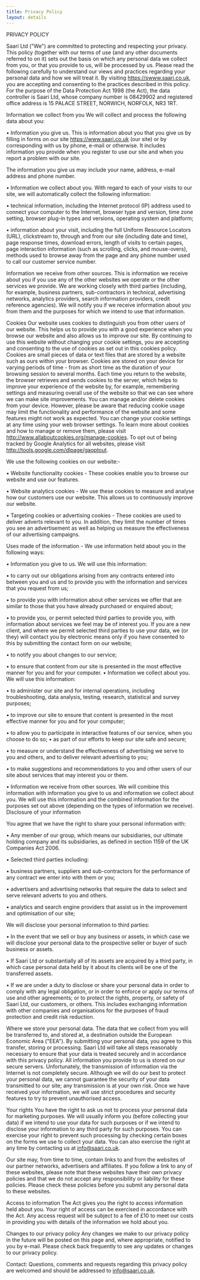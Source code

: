 ```yaml
---
title: Privacy Policy
layout: details
---
```


PRIVACY POLICY

Saari Ltd ("We") are committed to protecting and respecting your privacy. This policy (together with our terms of use (and any other documents referred to on it) sets out the basis on which any personal data we collect from you, or that you provide to us, will be processed by us.  Please read the following carefully to understand our views and practices regarding your personal data and how we will treat it. By visiting https://swww.saari.co.uk, you are accepting and consenting to the practices described in this policy. For the purpose of the Data Protection Act 1998 (the Act), the data controller is Saari Ltd, whose company number is 08429902 and registered office address is 15 PALACE STREET, NORWICH, NORFOLK, NR3 1RT.

Information we collect from you
We will collect and process the following data about you:

•	Information you give us. This is information about you that you give us by filling in forms on our site https://www.saari.co.uk (our site) or by corresponding with us by phone, e-mail or otherwise. It includes information you provide when you register to use our site and when you report a problem with our site. 

The information you give us may include your name, address, e-mail address and phone number.

•	Information we collect about you. With regard to each of your visits to our site, we will automatically collect the following information:

•	technical information, including the Internet protocol (IP) address used to connect your computer to the Internet, browser type and version, time zone setting, browser plug-in types and versions, operating system and platform; 

•	information about your visit, including the full Uniform Resource Locators (URL), clickstream to, through and from our site (including date and time), page response times, download errors, length of visits to certain pages, page interaction information (such as scrolling, clicks, and mouse-overs), methods used to browse away from the page and any phone number used to call our customer service number. 

Information we receive from other sources. This is information we receive about you if you use any of the other websites we operate or the other services we provide. We are working closely with third parties (including, for example, business partners, sub-contractors in technical, advertising networks, analytics providers, search information providers, credit reference agencies). We will notify you if we receive information about you from them and the purposes for which we intend to use that information.

Cookies
Our website uses cookies to distinguish you from other users of our website. This helps us to provide you with a good experience when you browse our website and also allows us to improve our site. By continuing to use this website without changing your cookie settings, you are accepting and consenting to the use of cookies as set out in this cookies policy. Cookies are small pieces of data or text files that are stored by a website such as ours within your browser. Cookies are stored on your device for varying periods of time - from as short time as the duration of your browsing session to several months. Each time you return to the website, the browser retrieves and sends cookies to the server, which helps to improve your experience of the website by, for example, remembering settings and measuring overall use of the website so that we can see where we can make site improvements. You can manage and/or delete cookies from your device. However, please be aware that reducing cookie usage may limit the functionality and performance of the website and some features might not work as expected. You can change your cookie settings at any time using your web browser settings. To learn more about cookies and how to manage or remove them, please visit http://www.allaboutcookies.org/manage-cookies. To opt out of being tracked by Google Analytics for all websites, please visit http://tools.google.com/dlpage/gaoptout.

We use the following cookies on our website:-

•	Website functionality cookies - These cookies enable you to browse our website and use our features.

•	Website analytics cookies - We use these cookies to measure and analyse how our customers use our website. This allows us to continuously improve our website.

•	Targeting cookies or advertising cookies - These cookies are used to deliver adverts relevant to you. In addition, they limit the number of times you see an advertisement as well as helping us measure the effectiveness of our advertising campaigns. 

Uses made of the information - We use information held about you in the following ways:

•	Information you give to us. We will use this information:

•	to carry out our obligations arising from any contracts entered into between you and us and to provide you with the information and services that you request from us;

•	to provide you with information about other services we offer that are similar to those that you have already purchased or enquired about;

•	to provide you, or permit selected third parties to provide you, with information about services we feel may be of interest you. If you are a new client, and where we permit selected third parties to use your data, we (or they) will contact you by electronic means only if you have consented to this by submitting the contact form on our website;

•	to notify you about changes to our service;

•	to ensure that content from our site is presented in the most effective manner for you and for your computer. 
•	Information we collect about you. We will use this information:

•	to administer our site and for internal operations, including troubleshooting, data analysis, testing, research, statistical and survey purposes;

•	to improve our site to ensure that content is presented in the most effective manner for you and for your computer; 

•	to allow you to participate in interactive features of our service, when you choose to do so;
•	as part of our efforts to keep our site safe and secure;

•	to measure or understand the effectiveness of advertising we serve to you and others, and to deliver relevant advertising to you;

•	to make suggestions and recommendations to you and other users of our site about services that may interest you or them.

•	Information we receive from other sources. We will combine this information with information you give to us and information we collect about you. We will use this information and the combined information for the purposes set out above (depending on the types of information we receive).
Disclosure of your information

You agree that we have the right to share your personal information with:

•	Any member of our group, which means our subsidiaries, our ultimate holding company and its subsidiaries, as defined in section 1159 of the UK Companies Act 2006.

•	Selected third parties including:

•	business partners, suppliers and sub-contractors for the performance of any contract we enter into with them or you;

•	advertisers and advertising networks that require the data to select and serve relevant adverts to you and others. 

•	analytics and search engine providers that assist us in the improvement and optimisation of our site;

We will disclose your personal information to third parties:

•	In the event that we sell or buy any business or assets, in which case we will disclose your personal data to the prospective seller or buyer of such business or assets.

•	If Saari Ltd or substantially all of its assets are acquired by a third party, in which case personal data held by it about its clients will be one of the transferred assets.

•	If we are under a duty to disclose or share your personal data in order to comply with any legal obligation, or in order to enforce or apply our terms of use and other agreements; or to protect the rights, property, or safety of Saari Ltd, our customers, or others. This includes exchanging information with other companies and organisations for the purposes of fraud protection and credit risk reduction.

Where we store your personal data. The data that we collect from you will be transferred to, and stored at, a destination outside the European Economic Area ("EEA"). By submitting your personal data, you agree to this transfer, storing or processing. Saari Ltd will take all steps reasonably necessary to ensure that your data is treated securely and in accordance with this privacy policy. All information you provide to us is stored on our secure servers. Unfortunately, the transmission of information via the Internet is not completely secure. Although we will do our best to protect your personal data, we cannot guarantee the security of your data transmitted to our site; any transmission is at your own risk. Once we have received your information, we will use strict procedures and security features to try to prevent unauthorised access.

Your rights
You have the right to ask us not to process your personal data for marketing purposes. We will usually inform you (before collecting your data) if we intend to use your data for such purposes or if we intend to disclose your information to any third party for such purposes. You can exercise your right to prevent such processing by checking certain boxes on the forms we use to collect your data.  You can also exercise the right at any time by contacting us at info@saari.co.uk.

Our site may, from time to time, contain links to and from the websites of our partner networks, advertisers and affiliates.  If you follow a link to any of these websites, please note that these websites have their own privacy policies and that we do not accept any responsibility or liability for these policies.  Please check these policies before you submit any personal data to these websites.

Access to information
The Act gives you the right to access information held about you. Your right of access can be exercised in accordance with the Act. Any access request will be subject to a fee of £10 to meet our costs in providing you with details of the information we hold about you.

Changes to our privacy policy
Any changes we make to our privacy policy in the future will be posted on this page and, where appropriate, notified to you by e-mail. Please check back frequently to see any updates or changes to our privacy policy.

Contact: Questions, comments and requests regarding this privacy policy are welcomed and should be addressed to info@saari.co.uk.
